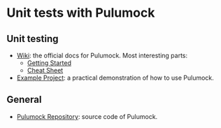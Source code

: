 # Unit tests with Pulumock

## Unit testing

- [Wiki](https://github.com/Pulumock/Pulumock/wiki): the official docs for Pulumock. Most interesting parts:
    - [Getting Started](https://github.com/Pulumock/Pulumock/wiki/Getting-Started)
    - [Cheat Sheet](https://github.com/Pulumock/Pulumock/wiki/Cheat-Sheet)
- [Example Project](https://github.com/Pulumock/Pulumock/tree/main/Source/Example.Tests.WithPulumock): a practical demonstration of how to use Pulumock.

## General

- [Pulumock Repository](https://github.com/Pulumock/Pulumock): source code of Pulumock.
